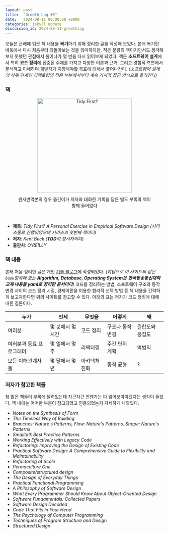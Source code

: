 ```yaml
---
layout: post
title:  "Growth Log #6"
date:   2024-08-11 00:00:00 +0900
categories: jekyll update
discussion_id: 2024-08-11-growthlog
---
```


<style>
    figure {
      display: block;
      text-align: center;
    }
</style>

오늘은 근래에 읽은 책 내용을 **복기**하기 위해 정리한 글을 작성해 보았다.
본래 복기란 바둑에서 다시 처음부터 되돌아보는 것을 의미하지만, 적은 분량의 책이지만서도 생각해보지 못했던 관점에서 풀어나가 몇 번을 다시 읽어보게 되었다.
책은 **소프트웨어 설계**에서 특히 **코드 정리**에 집중된 주제를 가지고 다양한 이론과 근거, 그리고 경험적 측면에서 분석하고 이해하며 개발자가 지향해야할 목표에 대해서 풀어나간다. *(소프트웨어 설계의 하위 단계인 리팩토링의 작은 부분에서부터 계속 거시적 접근 방식으로 올라간다)*

### 책

<figure>
  <img src="{{"/assets/img/tidyfirst.jpeg" | relative_url}}" alt="Tidy First?" style="width: 300px; margin: 0 auto 10px auto;">
  <figcaption>원서번역본의 경우 옮긴이가 저자와 대화한 기록을 담은 별도 부록의 책이 함께 들어있다</figcaption>
</figure>

<br>

- **제목**: *Tidy First? A Personal Exercise in Empirical Software Design (시리즈물로 간행되었으며 시리즈의 첫번째 책이다)*
- **저자**: *Kent Beck (**TDD**의 창시자이다)*
- **출판사**: *O'REILLY*

### 책 내용
본래 처음 정리한 글은 개인 [기술 블로그](https://cold9.gitlab.io/blog/docs_tidy-first)에 작성되었다. *(여담으로 이 사이트의 같은 `book`항목에 있는 **Algorithm, Database, Operating System은 한국방송통신대학 교재 내용을 yaml로 정리한 문서이다**)*
코드를 정리하는 방법, 소프트웨어 구조와 동작 변경 사이의 코드 정리 시점, 경제이론을 이용한 합리적 선택 방법 등 책 내용을 간략하게 보고자한다면 위의 사이트를 참고할 수 있다.
아래의 표는 저자가 코드 정리에 대해 내린 결론이다.

| 누가            | 언제         | 무엇을     | 어떻게       | 왜        |
|---------------|------------|---------|-----------|----------|
| 여러분           | 몇 분에서 몇 시간 | 코드 정리   | 구조나 동작 변경 | 결합도와 응집도 |
| 여러분과 동료 프로그래머 | 몇 일에서 몇 주  | 리팩터링    | 주간 단위 계획  | 멱법칙      |
| 모든 이해관계자들     | 몇 달에서 몇 년  | 아키텍처 진화 | 동적 균형     | ?        |

### 저자가 참고한 책들
참 많은 책들이 부록에 달려있는데 차근차근 언젠가는 다 읽어보아야겠다는 생각이 들었다. 책 내에는 어떠한 부분이 참고되었고 인용되었는지 자세하게 나와있다.
- *Notes on the Synthesis of Form*
- *The Timeless Way of Building*
- *Branches: Nature's Patterns, Flow: Nature's Patterns, Shape: Nature's Patterns*
- *Smalltalk Best Practice Patterns*
- *Working Effectively with Legacy Code*
- *Refactoring: Improving the Design of Existing Code*
- *Practical Software Design: A Comprehensive Guide to Flexibility and Maintainability*
- *Refactoring at Scale*
- *Permaculture One*
- *Composite/structured design*
- *The Design of Everyday Things*
- *Practical Functional Programming*
- *A Philosophy of Software Design*
- *What Every Programmer Should Know About Object-Oriented Design*
- *Software Fundamentals: Collected Papers*
- *Software Design Decoded*
- *Code That Fits in Your Head*
- *The Psychology of Computer Programming*
- *Techniques of Program Structure and Design*
- *Structured Design*
